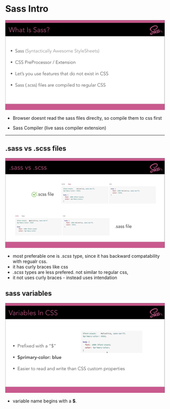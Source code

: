 # Sass Intro

![image](./screenshots/screen1.png 'image')

- Browser doesnt read the sass files direclty, so compile them to css first

- Sass Compiler (live sass compiler extension)

---


## .sass vs .scss files

![image](./screenshots/screen2.png 'image')

- most preferable one is *.scss* type, since it has backward compatability with regualr css.
- it has curly braces like css
- *.scss* types are less prefered. not similar to regular css, 
- it not uses curly braces - instead uses intendation

## sass variables

![image](./screenshots/screen3.png 'image')

- variable name begins with a **$**.


